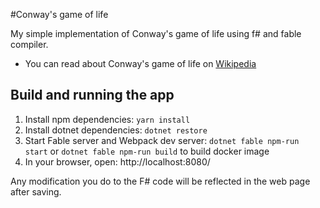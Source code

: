 #Conway's game of life

My simple implementation of Conway's game of life using f# and fable compiler.

* You can read about Conway's game of life on [Wikipedia](https://en.wikipedia.org/wiki/Conway%27s_Game_of_Life)

## Build and running the app

1. Install npm dependencies: `yarn install`
2. Install dotnet dependencies: `dotnet restore`
3. Start Fable server and Webpack dev server: `dotnet fable npm-run start`
   or `dotnet fable npm-run build` to build docker image
4. In your browser, open: http://localhost:8080/

Any modification you do to the F# code will be reflected in the web page after saving.
